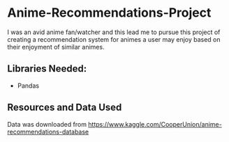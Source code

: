 # Anime-Recommendations-Project
I was an avid anime fan/watcher and this lead me to pursue this project of creating a recommendation system for animes a user may enjoy based on their enjoyment of similar animes.

## Libraries Needed:
- Pandas

## Resources and Data Used
Data was downloaded from https://www.kaggle.com/CooperUnion/anime-recommendations-database
